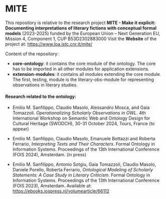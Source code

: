 # MITE
This repository is relative to the research project **MITE - Make it explicit: Documenting interpretations of literary fictions with conceptual formal models** (2023-2025) funded by the European Union – Next Generation EU, Mission 4, Component 1, CUP B53D2302883000
Visit the **Website** of the project at: https://www.loa.istc.cnr.it/mite/

Content of the repository:
* **core-ontology**: it contains the core module of the ontology. The core has to be imported in all other modules for application extensions.
* **extension-modules**: it contains all modules extending the core module. The first, testing, module is the literary-obs-module for representing observations in literary studies.

#### Research related to the ontology:

* Emilio M. Sanfilippo, Claudio Masolo, Alessandro Mosca, and Gaia Tomazzoli. *Operationalizing Scholarly Observations in OWL*. 4th International Workshop on Semantic Web and Ontology Design for Cultural Heritage (SWODCH), 30-31 October 2024, Tours, France (to appear)

* Emilio M. Sanfilippo, Claudio Masolo, Emanuele Bottazzi and Roberta Ferrario, *Interpreting Texts and Their Characters*. Formal Ontology in Information Systems. Proceedings of the 13th International Conference (FOIS 2024), Amsterdam. (in press)
  
* Emilio M. Sanfilippo, Antonio Sotgiu, Gaia Tomazzoli, Claudio Masolo, Daniele Porello, Roberta Ferrario, *Ontological Modeling of Scholarly Statements: A Case Study in Literary Criticism*. Formal Ontology in Information Systems. Proceedings of the 13th International Conference (FOIS 2023), Amsterdam.
Available at: https://ebooks.iospress.nl/volumearticle/66112

